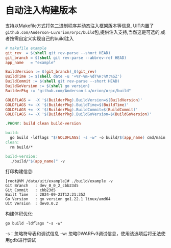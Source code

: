 
# 自动注入构建版本

支持以Makefile方式打包二进制程序并动态注入框架版本等信息, UIT内置了`github.com/Anderson-Lu/orion/orpc/build`包,提供注入支持,当然这是可选的,或者按需自定义实现自己的build注入

```makefile
# makefile example
git_rev  = $(shell git rev-parse --short HEAD)
git_branch = $(shell git rev-parse --abbrev-ref HEAD)
app_name   = "example"

BuildVersion := $(git_branch)_$(git_rev)
BuildTime := $(shell date -u '+%Y-%m-%dT%H:%M:%SZ')
BuildCommit := $(shell git rev-parse --short HEAD)
BuildGoVersion := $(shell go version)
BuilderPkg := "github.com/Anderson-Lu/orion/orpc/build"

GOLDFLAGS =  -X '$(BuilderPkg).BuildVersion=$(BuildVersion)'
GOLDFLAGS += -X '$(BuilderPkg).BuildTime=$(BuildTime)'
GOLDFLAGS += -X '$(BuilderPkg).BuildCommit=$(BuildCommit)'
GOLDFLAGS += -X '$(BuilderPkg).BuildGoVersion=$(BuildGoVersion)'

.PHONY: build clean build-version

build:
  go build -ldflags "$(GOLDFLAGS) -s -w" -o build/$(app_name) cmd/main.go 
clean:
  rm build/*

build-version:
  ./build/"$(app_name)" -v
```

打印构建信息:

```shell
[root@VM /data/uit/example]# ./build/example -v
Git Branch   : dev_0_0_2_cbb23d5 
Git Commit   : cbb23d5 
Built Time   : 2024-09-23T12:21:35Z 
Go Version   : go version go1.22.1 linux/amd64 
Uit Version  : dev0.0.2 
```

构建体积优化: 

```shell
go build -ldflags "-s -w"
```

-s：忽略符号表和调试信息
-w: 忽略DWARFv3调试信息，使用该选项后将无法使用gdb进行调试